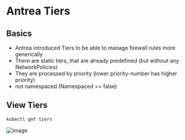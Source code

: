 # Antrea Tiers 

## Basics 

  * Antrea introduced Tiers to be able to manage firewall rules more generically
  * There are static tiers, that are already predefined (but without any NetworkPolicies)
  * They are processed by priority (lower priority-number has higher priority)
  * not namespaced (Namespaced == false)

## View Tiers 

```
kubectl get tiers 
```

![image](https://github.com/jmetzger/training-kubernetes-networking/assets/1933318/fbcd36b2-0144-44c9-9ec5-0c65cc3ebd1b)

